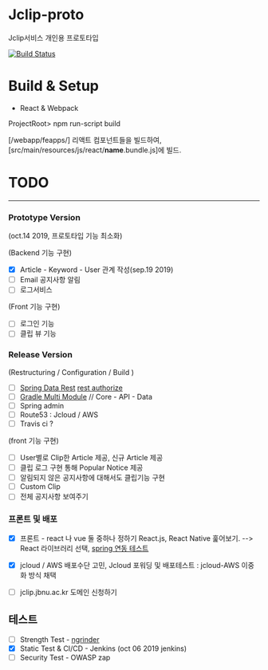 # Jclip-proto

Jclip서비스 개인용 프로토타입

[![Build Status](http://203.254.143.135:1880/buildStatus/icon?job=Jclip_Prototype)](http://203.254.143.135:1880/job/Jclip_Prototype/)

# Build & Setup

* React & Webpack

ProjectRoot> npm run-script build

[/webapp/feapps/] 리액트 컴포넌트들을 빌드하여, [src/main/resources/js/react/__name__.bundle.js]에 빌드.



# TODO
---

### Prototype Version

(oct.14 2019, 프로토타입 기능 최소화)

(Backend 기능 구현)
- [x] Article - Keyword - User 관계 작성(sep.19 2019)  
- [ ] Email 공지사항 알림
- [ ] 로그서비스 

(Front 기능 구현)
- [ ] 로그인 기능
- [ ] 클립 뷰 기능

### Release Version

(Restructuring / Configuration / Build )

- [ ] [Spring Data Rest](https://docs.spring.io/spring-data/rest/docs/3.2.0.RELEASE/reference/html/#reference) [rest authorize](https://supawer0728.github.io/2018/03/20/spring-data-rest/)
- [ ] [Gradle Multi Module](https://jojoldu.tistory.com/123)  // Core - API - Data 
- [ ] Spring admin
- [ ] Route53 : Jcloud / AWS 
- [ ] Travis ci ?

(front 기능 구현)
- [ ] User별로 Clip한 Article 제공, 신규 Article 제공
- [ ] 클립 로그 구현 통해 Popular Notice 제공
- [ ] 알림되지 않은 공지사항에 대해서도 클립기능 구현
- [ ] Custom Clip
- [ ] 전체 공지사항 보여주기

### 프론트 및 배포

- [x] 프론트 - react 나 vue 둘 중하나 정하기 React.js, React Native 훑어보기. --> React 라이브러리 선택, [spring 연동 테스트](https://spring.io/guides/tutorials/react-and-spring-data-rest/)
- [x] jcloud / AWS 배포수단 고민, Jcloud 포워딩 및 배포테스트  : jcloud-AWS 이중화 방식 채택
- [ ] jclip.jbnu.ac.kr 도메인 신청하기


## 테스트

- [ ] Strength Test - [ngrinder](https://github.com/naver/ngrinder)
- [x] Static Test & CI/CD - Jenkins (oct 06 2019 jenkins) 
- [ ] Security Test - OWASP zap
